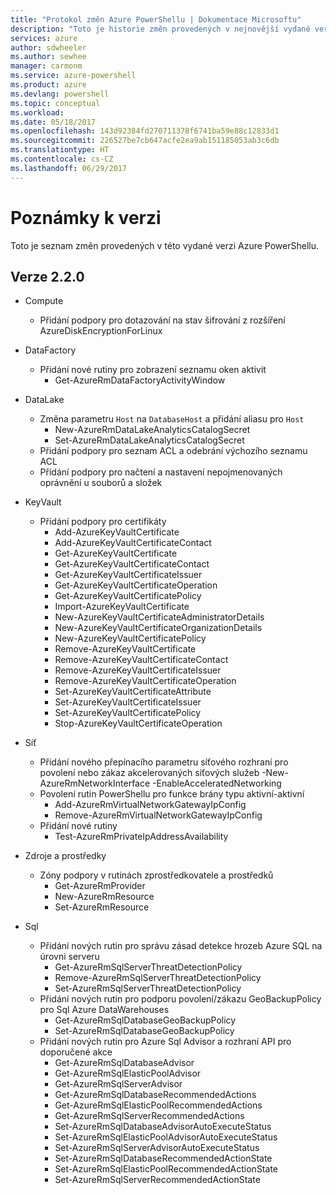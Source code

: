 ```yaml
---
title: "Protokol změn Azure PowerShellu | Dokumentace Microsoftu"
description: "Toto je historie změn provedených v nejnovější vydané verzi Azure PowerShellu."
services: azure
author: sdwheeler
ms.author: sewhee
manager: carmonm
ms.service: azure-powershell
ms.product: azure
ms.devlang: powershell
ms.topic: conceptual
ms.workload: 
ms.date: 05/18/2017
ms.openlocfilehash: 143d92384fd270711378f6741ba59e88c12833d1
ms.sourcegitcommit: 226527be7cb647acfe2ea9ab151185053ab3c6db
ms.translationtype: HT
ms.contentlocale: cs-CZ
ms.lasthandoff: 06/29/2017
---
```

# <a name="release-notes"></a>Poznámky k verzi

Toto je seznam změn provedených v této vydané verzi Azure PowerShellu.

## <a name="version-220"></a>Verze 2.2.0
* Compute
  - Přidání podpory pro dotazování na stav šifrování z rozšíření AzureDiskEncryptionForLinux
* DataFactory
  - Přidání nové rutiny pro zobrazení seznamu oken aktivit
    + Get-AzureRmDataFactoryActivityWindow
* DataLake
  - Změna parametru `Host` na `DatabaseHost` a přidání aliasu pro `Host`
    + New-AzureRmDataLakeAnalyticsCatalogSecret
    + Set-AzureRmDataLakeAnalyticsCatalogSecret
  - Přidání podpory pro seznam ACL a odebrání výchozího seznamu ACL
  - Přidání podpory pro načtení a nastavení nepojmenovaných oprávnění u souborů a složek
* KeyVault
  - Přidání podpory pro certifikáty
    + Add-AzureKeyVaultCertificate
    + Add-AzureKeyVaultCertificateContact
    + Get-AzureKeyVaultCertificate
    + Get-AzureKeyVaultCertificateContact
    + Get-AzureKeyVaultCertificateIssuer
    + Get-AzureKeyVaultCertificateOperation
    + Get-AzureKeyVaultCertificatePolicy
    + Import-AzureKeyVaultCertificate
    + New-AzureKeyVaultCertificateAdministratorDetails
    + New-AzureKeyVaultCertificateOrganizationDetails
    + New-AzureKeyVaultCertificatePolicy
    + Remove-AzureKeyVaultCertificate
    + Remove-AzureKeyVaultCertificateContact
    + Remove-AzureKeyVaultCertificateIssuer
    + Remove-AzureKeyVaultCertificateOperation
    + Set-AzureKeyVaultCertificateAttribute
    + Set-AzureKeyVaultCertificateIssuer
    + Set-AzureKeyVaultCertificatePolicy
    + Stop-AzureKeyVaultCertificateOperation
* Síť

  - Přidání nového přepínacího parametru síťového rozhraní pro povolení nebo zákaz akcelerovaných síťových služeb -New-AzureRmNetworkInterface -EnableAcceleratedNetworking
  - Povolení rutin PowerShellu pro funkce brány typu aktivní-aktivní
    + Add-AzureRmVirtualNetworkGatewayIpConfig
    + Remove-AzureRmVirtualNetworkGatewayIpConfig
  - Přidání nové rutiny
    + Test-AzureRmPrivateIpAddressAvailability
* Zdroje a prostředky
  - Zóny podpory v rutinách zprostředkovatele a prostředků
    + Get-AzureRmProvider
    + New-AzureRmResource
    + Set-AzureRmResource
* Sql
  - Přidání nových rutin pro správu zásad detekce hrozeb Azure SQL na úrovni serveru
    + Get-AzureRmSqlServerThreatDetectionPolicy
    + Remove-AzureRmSqlServerThreatDetectionPolicy
    + Set-AzureRmSqlServerThreatDetectionPolicy
  - Přidání nových rutin pro podporu povolení/zákazu GeoBackupPolicy pro Sql Azure DataWarehouses
    + Get-AzureRmSqlDatabaseGeoBackupPolicy
    + Set-AzureRmSqlDatabaseGeoBackupPolicy
  - Přidání nových rutin pro Azure Sql Advisor a rozhraní API pro doporučené akce
    + Get-AzureRmSqlDatabaseAdvisor
    + Get-AzureRmSqlElasticPoolAdvisor
    + Get-AzureRmSqlServerAdvisor
    + Get-AzureRmSqlDatabaseRecommendedActions
    + Get-AzureRmSqlElasticPoolRecommendedActions
    + Get-AzureRmSqlServerRecommendedActions
    + Set-AzureRmSqlDatabaseAdvisorAutoExecuteStatus
    + Set-AzureRmSqlElasticPoolAdvisorAutoExecuteStatus
    + Set-AzureRmSqlServerAdvisorAutoExecuteStatus
    + Set-AzureRmSqlDatabaseRecommendedActionState
    + Set-AzureRmSqlElasticPoolRecommendedActionState
    + Set-AzureRmSqlServerRecommendedActionState
